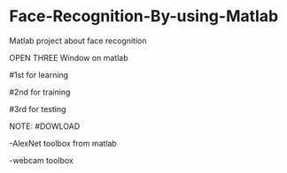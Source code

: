 # Face-Recognition-By-using-Matlab
Matlab project about face recognition

OPEN THREE Window on matlab 

#1st for learning  

#2nd for training 

#3rd for testing

NOTE:
#DOWLOAD 

-AlexNet toolbox from matlab

-webcam toolbox

